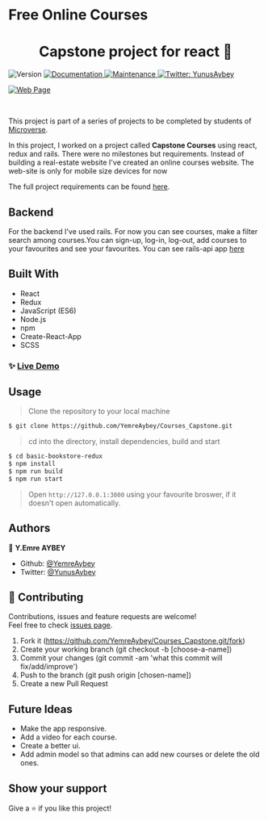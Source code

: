 # Free Online Courses

<h1 align="center">Capstone project for react 👋</h1>
<p>
  <img alt="Version" src="https://img.shields.io/badge/version-1.0.0-blue.svg?cacheSeconds=2592000" />
  <a href="https://github.com/YemreAybey/Courses_Capstone#readme" target="_blank">
    <img alt="Documentation" src="https://img.shields.io/badge/documentation-yes-brightgreen.svg" />
  </a>
  <a href="https://github.com/YemreAybey/Courses_Capstone/commit-activity" target="_blank">
    <img alt="Maintenance" src="https://img.shields.io/badge/Maintained%3F-yes-green.svg" />
  </a>
  <a href="https://twitter.com/YunusAybey" target="_blank">
    <img alt="Twitter: YunusAybey" src="https://img.shields.io/twitter/follow/YunusAybey.svg?style=social" />
  </a>
</p>
<p>
  <a href="https://capcourses.herokuapp.com/" target="_blank">
    <img alt="Web Page" src="https://res.cloudinary.com/yemreaybey/image/upload/v1578408381/Portfolio/capcourses-portfolio_lewr1x.png" />
  </a>
</p>

<br>

This project is part of a series of projects to be completed by students of [Microverse](https://www.microverse.org/ 'The Global School for Remote Software Developers!').

In this project, I worked on a project called **Capstone Courses** using react, redux and rails. There were no milestones but requirements. Instead of building a real-estate website I've created an online courses website. The web-site is only for mobile size devices for now

The full project requirements can be found [here](https://www.notion.so/Final-Capstone-Project-Listings-App-f3610268057941e481d35b269da30f0c).

## Backend

For the backend I've used rails. For now you can see courses, make a filter search among courses.You can sign-up, log-in, log-out, add courses to your favourites and see your favourites. You can see rails-api app [here](https://github.com/YemreAybey/online-courses-api)

## Built With

- React
- Redux
- JavaScript (ES6)
- Node.js
- npm
- Create-React-App
- SCSS

### ✨ [Live Demo](https://capcourses.herokuapp.com/)

## Usage

> Clone the repository to your local machine

```sh
$ git clone https://github.com/YemreAybey/Courses_Capstone.git
```

> cd into the directory, install dependencies, build and start

```sh
$ cd basic-bookstore-redux
$ npm install
$ npm run build
$ npm run start
```

> Open `http://127.0.0.1:3000` using your favourite broswer, if it doesn't open automatically.

## Authors

👤 **Y.Emre AYBEY**

- Github: [@YemreAybey](https://github.com/YemreAybey)
- Twitter: [@YunusAybey](https://twitter.com/YunusAybey)

## 🤝 Contributing

Contributions, issues and feature requests are welcome!<br />Feel free to check [issues page](https://github.com/YemreAybey/Courses_Capstone/issues).

1. Fork it (https://github.com/YemreAybey/Courses_Capstone.git/fork)
2. Create your working branch (git checkout -b [choose-a-name])
3. Commit your changes (git commit -am 'what this commit will fix/add/improve')
4. Push to the branch (git push origin [chosen-name])
5. Create a new Pull Request

## Future Ideas

- Make the app responsive.
- Add a video for each course.
- Create a better ui.
- Add admin model so that admins can add new courses or delete the old ones.

## Show your support

Give a ⭐️ if you like this project!
